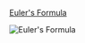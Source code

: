 [Euler's Formula](https://en.wikipedia.org/wiki/Euler%27s_formula)

![Euler's Formula](https://upload.wikimedia.org/wikipedia/commons/7/71/Euler%27s_formula.svg|upright=1)